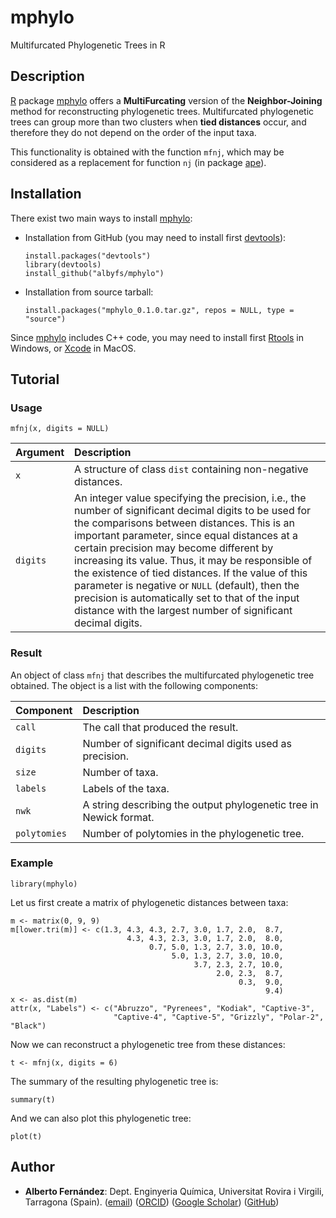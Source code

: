 # mphylo
Multifurcated Phylogenetic Trees in R

## Description

[R](https://www.r-project.org) package [mphylo](https://github.com/albyfs/mphylo) offers a **MultiFurcating** version of the **Neighbor-Joining** method for reconstructing phylogenetic trees. Multifurcated phylogenetic trees can group more than two clusters when **tied distances** occur, and therefore they do not depend on the order of the input taxa.

This functionality is obtained with the function `mfnj`, which may be considered as a replacement for function `nj` (in package [ape](https://CRAN.R-project.org/package=ape)).


## Installation

There exist two main ways to install [mphylo](https://github.com/albyfs/mphylo):

- Installation from GitHub (you may need to install first [devtools](https://github.com/r-lib/devtools)):
    ```{r eval = FALSE}
    install.packages("devtools")
    library(devtools)
    install_github("albyfs/mphylo")
    ```
- Installation from source tarball:
    ```{r eval = FALSE}
    install.packages("mphylo_0.1.0.tar.gz", repos = NULL, type = "source")
    ```
Since [mphylo](https://github.com/albyfs/mphylo) includes C++ code, you may need to install first [Rtools](https://cran.r-project.org/bin/windows/Rtools/) in Windows, or [Xcode](https://developer.apple.com/xcode/) in MacOS.


## Tutorial

### Usage

```{r eval = FALSE}
mfnj(x, digits = NULL)
```

| Argument | Description |
| :--- | :--- |
| `x` | A structure of class `dist` containing non-negative distances. |
| `digits` | An integer value specifying the precision, i.e., the number of significant decimal digits to be used for the comparisons between distances. This is an important parameter, since equal distances at a certain precision may become different by increasing its value. Thus, it may be responsible of the existence of tied distances. If the value of this parameter is negative or `NULL` (default), then the precision is automatically set to that of the input distance with the largest number of significant decimal digits. |

### Result

An object of class `mfnj` that describes the multifurcated phylogenetic tree obtained. The object is a list with the following components:

| Component | Description |
| :--- | :--- |
| `call` | The call that produced the result. |
| `digits` | Number of significant decimal digits used as precision. |
| `size` | Number of taxa. |
| `labels` | Labels of the taxa. |
| `nwk` | A string describing the output phylogenetic tree in Newick format. |
| `polytomies` | Number of polytomies in the phylogenetic tree. |

### Example

```{r}
library(mphylo)
```

Let us first create a matrix of phylogenetic distances between taxa:

```{r}
m <- matrix(0, 9, 9)
m[lower.tri(m)] <- c(1.3, 4.3, 4.3, 2.7, 3.0, 1.7, 2.0,  8.7,
                          4.3, 4.3, 2.3, 3.0, 1.7, 2.0,  8.0,
                               0.7, 5.0, 1.3, 2.7, 3.0, 10.0,
                                    5.0, 1.3, 2.7, 3.0, 10.0,
                                         3.7, 2.3, 2.7, 10.0,
                                              2.0, 2.3,  8.7,
                                                   0.3,  9.0,
                                                         9.4)
x <- as.dist(m)
attr(x, "Labels") <- c("Abruzzo", "Pyrenees", "Kodiak", "Captive-3",
                       "Captive-4", "Captive-5", "Grizzly", "Polar-2", "Black")
```

Now we can reconstruct a phylogenetic tree from these distances:

```{r}
t <- mfnj(x, digits = 6)
```

The summary of the resulting phylogenetic tree is:

```{r}
summary(t)
```

And we can also plot this phylogenetic tree:

```{r}
plot(t)
```


## Author

- **Alberto Fernández**: Dept. Enginyeria Química, Universitat Rovira i Virgili, Tarragona (Spain). ([email](mailto:alberto.fernandez@urv.cat?subject=[mphylo])) ([ORCID](https://orcid.org/0000-0002-1241-1646)) ([Google Scholar](https://scholar.google.es/citations?user=AbH4r0IAAAAJ)) ([GitHub](https://github.com/albyfs))
